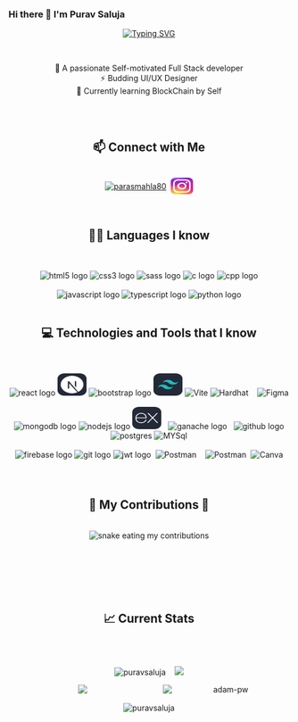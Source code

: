 ### Hi there 👋 I'm Purav Saluja



<p align="center"><a href="https://github.com/purav001"><img src="https://readme-typing-svg.demolab.com?font=Fira+Code&duration=6000&pause=1000&color=2AA889&center=true&vCenter=true&width=600&lines=A+Passionate+Self-motivated+Tech+Enthusiast;Always+Learning+New+Things;" alt="Typing SVG" /></a></p>
<div align="center">
<br>

🔭 A passionate Self-motivated Full Stack developer <br/>
⚡ Budding UI/UX Designer <br/>
🌱 Currently learning BlockChain by Self <br/>

<br><br>


  
## :mailbox: Connect with Me</br>
<br/>
<a href="https://linkedin.com/in/puravsaluja4" target="_blank"><img align="center" src="https://raw.githubusercontent.com/rahuldkjain/github-profile-readme-generator/master/src/images/icons/Social/linked-in-alt.svg" alt="parasmahla80" height="30" width="40" /></a>&nbsp; 
<a href="https://www.instagram.com/puravsaluja13/" target="_blank"><img align="center" src="https://github.com/wle8300/instagram-logo/blob/master/logo.svg" alt="parasmahla_1" height="30" width="40" /></a>
<!-- <a href="https://personal-website-wine-sigma-44.vercel.app" target="blank"><img align="center" src="https://github.com/nilaysrivastava/nilaysrivastava/assets/139038819/3a1c61ba-c0fa-4f34-82e7-5a0791b33e14" alt="nilaysriivastava" height="30" width="40" /></a> -->
</p>
</div>

<br />
<p align="center">
<div align="center">

## :man_technologist: Languages I know
<br/>
<br/>
<img src="https://cdn.jsdelivr.net/gh/devicons/devicon/icons/html5/html5-original.svg" height="40" width="52" alt="html5 logo"  />
<img src="https://cdn.jsdelivr.net/gh/devicons/devicon/icons/css3/css3-original.svg" height="40" width="52" alt="css3 logo"  />
<img src="https://cdn.jsdelivr.net/gh/devicons/devicon/icons/sass/sass-original.svg" height="40" width="52" alt="sass logo"  />
<img src="https://raw.githubusercontent.com/jmnote/z-icons/master/svg/c.svg" height="40" width="52" alt="c logo"  />
<img src="https://raw.githubusercontent.com/jmnote/z-icons/master/svg/cpp.svg" height="40" width="52" alt="cpp logo"  />
<br/>
<br/>
<img src="https://raw.githubusercontent.com/jmnote/z-icons/master/svg/javascript.svg" height="40" width="52" alt="javascript logo"  />
<img src="https://cdn.jsdelivr.net/gh/devicons/devicon/icons/typescript/typescript-original.svg" height="40" width="52" alt="typescript logo"  />
<img src="https://upload.wikimedia.org/wikipedia/commons/thumb/c/c3/Python-logo-notext.svg/230px-Python-logo-notext.svg.png" height="40" width="52" alt="python logo"  />
<br/>
<br/>

## :computer: Technologies and Tools that I know
  
<br />
  

<br />  
  
<img src="https://cdn.jsdelivr.net/gh/devicons/devicon/icons/react/react-original.svg" height="40" width="52" alt="react logo"  />
<img src="https://raw.githubusercontent.com/tandpfun/skill-icons/main/icons/NextJS-Dark.svg" height="40" width="52" alt="nextjs logo"  />
<img src="https://cdn.jsdelivr.net/gh/devicons/devicon/icons/bootstrap/bootstrap-original.svg" height="40" width="52" alt="bootstrap logo"  />
<img src="https://raw.githubusercontent.com/tandpfun/skill-icons/main/icons/TailwindCSS-Dark.svg" height="40" width="52" alt="tailwindcss logo"  />
<img src="https://github.com/marwin1991/profile-technology-icons/assets/62091613/b40892ef-efb8-4b0e-a6b5-d1cfc2f3fc35" height="40" width="52" alt="Vite"  />
<img src="https://seeklogo.com/images/H/hardhat-logo-888739EBB4-seeklogo.com.png" height="40" width="52" alt="Hardhat"  />&nbsp; &nbsp; 
<img src="https://upload.wikimedia.org/wikipedia/commons/thumb/3/33/Figma-logo.svg/1667px-Figma-logo.svg.png" height="40" width="35" alt="Figma" />

<br />
<br />  

<img src="https://cdn.jsdelivr.net/gh/devicons/devicon/icons/mongodb/mongodb-original.svg" height="40" width="52" alt="mongodb logo"  />
<img src="https://cdn.jsdelivr.net/gh/devicons/devicon/icons/nodejs/nodejs-original.svg" height="40" width="52" alt="nodejs logo"  />
<img src="https://raw.githubusercontent.com/tandpfun/skill-icons/main/icons/ExpressJS-Dark.svg" height="40" width="52" alt="express logo"  />  &nbsp; 
<img src="https://seeklogo.com/images/G/ganache-logo-1EB72084A8-seeklogo.com.png" height="40" width="40" alt="ganache logo"  /> &nbsp;
<img src="https://github.githubassets.com/assets/GitHub-Mark-ea2971cee799.png" height="40" width="40" alt="github logo"  />  
<img src="https://user-images.githubusercontent.com/25181517/117208740-bfb78400-adf5-11eb-97bb-09072b6bedfc.png" height="40" width="52" alt="postgres"  />  
<img src="https://user-images.githubusercontent.com/25181517/183896128-ec99105a-ec1a-4d85-b08b-1aa1620b2046.png" height="40" width="52" alt="MYSql"  />  
<br />
<br />  
  
<img src="https://cdn.jsdelivr.net/gh/devicons/devicon/icons/firebase/firebase-plain.svg" height="40" width="52" alt="firebase logo"  />
<img src="https://cdn.jsdelivr.net/gh/devicons/devicon/icons/git/git-original.svg" height="40" width="52" alt="git logo"  />
<img src="https://jwt.io/img/icon.svg" height="40" width="52" alt="jwt logo"  />&nbsp; 
<img height="40" src="https://user-images.githubusercontent.com/25181517/192109061-e138ca71-337c-4019-8d42-4792fdaa7128.png" alt="Postman" title="Postman"/>&nbsp; &nbsp; 
<img height="40" src="https://cdn.worldvectorlogo.com/logos/framer-motion.svg" alt="Postman" title="Framer Motion"/>&nbsp; 
<img height="40" src="https://github.com/marwin1991/profile-technology-icons/assets/136815194/02494c7c-de6a-43a6-9293-6369696842ed" alt="Canva" title="Canva"/>
</div>

###

</div>
<br />
<div align="center">
  <h2>🐍 My Contributions 🐍</h2>
  <br>
  <img alt="snake eating my contributions" src="https://raw.githubusercontent.com/spurav001/purav001/output/github-contribution-grid-snake.svg" />
  
  <br/><br/><br/>
</div>
<br />

<div align="center">
  
 ## :chart_with_upwards_trend: Current Stats
</br>
</div>
<br />
<p align="center"><img width="45%" src="https://github-readme-streak-stats.herokuapp.com/?user=purav001&theme=gotham&show_icons=true" alt="puravsaluja"/>&nbsp; &nbsp; 

<img width="45%" src="https://github-readme-stats-ten-gilt.vercel.app/api?username=purav001&show_icons=true&theme=gotham"/>
</p>

<p align="center"><img  width="45%" src="https://github-readme-stats-ten-gilt.vercel.app/api/top-langs/?username=purav001&theme=gotham"/>&nbsp; &nbsp; 
<img width="45%" align="right" src="https://github.com/Adam-pw/Adam-pw/blob/main/animation_500_kxa883sd.gif" alt="adam-pw" />

</p>

<p align="center"><img src="https://komarev.com/ghpvc/?username=purav001&label=Profile%20views&color=0e75b6&style=flat"
    alt="puravsaluja" /></p>
